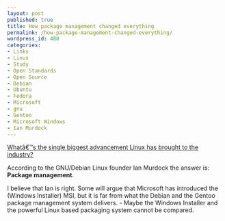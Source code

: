 ```yaml
---
layout: post
published: true
title: How package management changed everything
permalink: /how-package-management-changed-everything/
wordpress_id: 480
categories:
- Links
- Linux
- Study
- Open Standards
- Open Source
- Debian
- Ubuntu
- Fedora
- Microsoft
- gnu
- Gentoo
- Microsoft Windows
- Ian Murdock
---
```



<a href="http://ianmurdock.com/solaris/how-package-management-changed-everything/">What&acirc;&euro;&trade;s the single biggest advancement Linux has brought to the industry?</a>

According to the GNU/Debian Linux founder Ian Murdock the answer is: <strong>Package management</strong>.

I believe that Ian is right. Some will argue that Microsoft has introduced the (Windows Installer) MSI, but it is far from what the Debian and the Gentoo package management system delivers. - Maybe the Windows Installer and the powerful Linux based packaging system cannot be compared.
